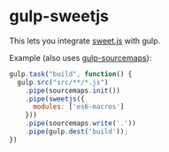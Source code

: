 
# gulp-sweetjs

This lets you integrate [sweet.js](http://sweetjs.org/) with gulp.

Example (also uses [gulp-sourcemaps](https://github.com/floridoo/gulp-sourcemaps)):

```js
gulp.task("build", function() {
  gulp.src("src/**/*.js")
    .pipe(sourcemaps.init())
    .pipe(sweetjs({
      modules: ['es6-macros']
    }))
    .pipe(sourcemaps.write('.'))
    .pipe(gulp.dest('build'));
})
```
